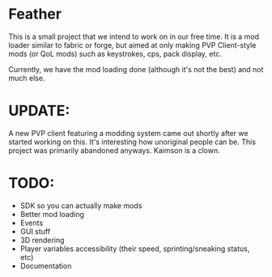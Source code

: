 # Feather
This is a small project that we intend to work on in our free time.
It is a mod loader similar to fabric or forge, but aimed at only making PVP Client-style mods (or QoL mods) such as keystrokes, cps, pack display, etc.

Currently, we have the mod loading done (although it's not the best) and not much else.

# UPDATE:
A new PVP client featuring a modding system came out shortly after we started working on this.
It's interesting how unoriginal people can be. This project was primarily abandoned anyways.
Kaimson is a clown.

# TODO:
- SDK so you can actually make mods
- Better mod loading
- Events
- GUI stuff
- 3D rendering
- Player variables accessibility (their speed, sprinting/sneaking status, etc)
- Documentation
